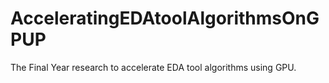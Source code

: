 # AcceleratingEDAtoolAlgorithmsOnGPUP

The Final Year research to accelerate EDA tool algorithms using GPU.
